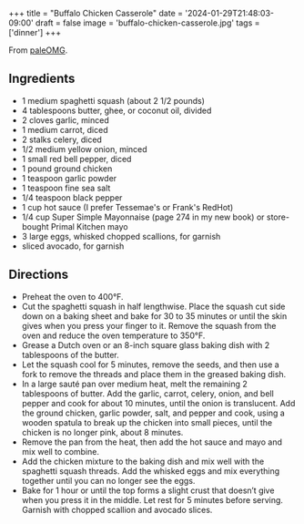 +++
title = "Buffalo Chicken Casserole"
date = '2024-01-29T21:48:03-09:00'
draft = false
image = 'buffalo-chicken-casserole.jpg'
tags = ['dinner']
+++

From [paleOMG](https://paleomg.com/sneak-peek-recipe-from-juli-bauers-paleo-cookbook-buffalo-chicken-casserole/).

## Ingredients
* 1 medium spaghetti squash (about 2 1/2 pounds)
* 4 tablespoons butter, ghee, or coconut oil, divided
* 2 cloves garlic, minced
* 1 medium carrot, diced
* 2 stalks celery, diced
* 1/2 medium yellow onion, minced
* 1 small red bell pepper, diced
* 1 pound ground chicken
* 1 teaspoon garlic powder
* 1 teaspoon fine sea salt
* 1/4 teaspoon black pepper
* 1 cup hot sauce (I prefer Tessemae's or Frank's RedHot)
* 1/4 cup Super Simple Mayonnaise (page 274 in my new book) or store-bought Primal Kitchen mayo
* 3 large eggs, whisked chopped scallions, for garnish
* sliced avocado, for garnish

## Directions
* Preheat the oven to 400°F.
* Cut the spaghetti squash in half lengthwise. Place the squash cut side down on a baking sheet and bake for 30 to 35 minutes or until the skin gives when you press your finger to it. Remove the squash from the oven and reduce the oven temperature to 350°F.
* Grease a Dutch oven or an 8-inch square glass baking dish with 2 tablespoons of the butter.
* Let the squash cool for 5 minutes, remove the seeds, and then use a fork to remove the threads and place them in the greased baking dish.
* In a large sauté pan over medium heat, melt the remaining 2 tablespoons of butter. Add the garlic, carrot, celery, onion, and bell pepper and cook for about 10 minutes, until the onion is translucent. Add the ground chicken, garlic powder, salt, and pepper and cook, using a wooden spatula to break up the chicken into small pieces, until the chicken is no longer pink, about 8 minutes.
* Remove the pan from the heat, then add the hot sauce and mayo and mix well to combine.
* Add the chicken mixture to the baking dish and mix well with the spaghetti squash threads. Add the whisked eggs and mix everything together until you can no longer see the eggs.
* Bake for 1 hour or until the top forms a slight crust that doesn’t give when you press it in the middle. Let rest for 5 minutes before serving. Garnish with chopped scallion and avocado slices.

